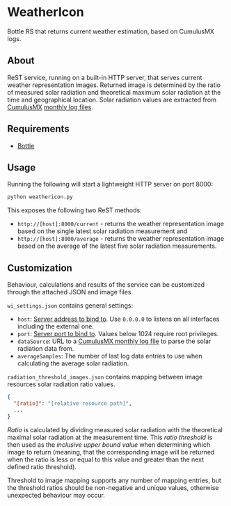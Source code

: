# WeatherIcon
Bottle RS that returns current weather estimation, based on CumulusMX logs.

## About
ReST service, running on a built-in HTTP server, that serves current weather representation images.
Returned image is determined by the ratio of measured solar radiation and theoretical maximum solar radiation at the time and geographical location. Solar radiation values are extracted from [CumulusMX](https://cumuluswiki.wxforum.net/a/Cumulus_MX) [monthly log files](https://cumuluswiki.wxforum.net/a/Monthly_log_files).

## Requirements
 - [Bottle](https://bottlepy.org/docs/dev/)

## Usage
Running the following will start a lightweight HTTP server on port 8000:
```bash
python weathericon.py
```

This exposes the following two ReST methods:

 - `http://[host]:8000/current` - returns the weather representation image based on the single latest solar radiation measurement and
 - `http://[host]:8000/average` - returns the weather representation image based on the average of the latest five solar radiation measurements.

## Customization
Behaviour, calculations and results of the service can be customized through the attached JSON and image files.

`wi_settings.json` contains general settings:

 - `host`: [Server address to bind to](https://bottlepy.org/docs/dev/_modules/bottle.html#run). Use `0.0.0.0` to listens on all interfaces including the external one.
 - `port`: [Server port to bind to](https://bottlepy.org/docs/dev/_modules/bottle.html#run). Values below 1024 require root privileges.
 - `dataSource`: URL to a [CumulusMX monthly log file](https://cumuluswiki.wxforum.net/a/Monthly_log_files) to parse the solar radiation data from.
 - `averageSamples`: The number of last log data entries to use when calculating the average solar radiation.

`radiation_threshold_images.json` contains mapping between image resources solar radiation ratio values.
```json
{
  "[ratio]": "[relative resource path]",
  ...
}
```
_Ratio_ is calculated by dividing measured solar radiation with the theoretical maximal solar radiation at the measurement time. This _ratio threshold_ is then used as the _inclusive upper bound value_ when determining which image to return (meaning, that the corresponding image will be returned when the ratio is less or equal to this value and greater than the next defined ratio threshold).

Threshold to image mapping supports any number of mapping entries, but the threshold ratios should be non-negative and unique values, otherwise unexpected behaviour may occur.
